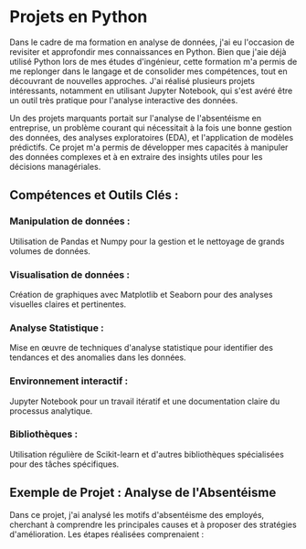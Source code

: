 # Projets en Python
Dans le cadre de ma formation en analyse de données, j'ai eu l'occasion de revisiter et approfondir mes connaissances en Python. Bien que j'aie déjà utilisé Python lors de mes études d'ingénieur, cette formation m'a permis de me replonger dans le langage et de consolider mes compétences, tout en découvrant de nouvelles approches. J'ai réalisé plusieurs projets intéressants, notamment en utilisant Jupyter Notebook, qui s'est avéré être un outil très pratique pour l'analyse interactive des données.

Un des projets marquants portait sur l'analyse de l'absentéisme en entreprise, un problème courant qui nécessitait à la fois une bonne gestion des données, des analyses exploratoires (EDA), et l'application de modèles prédictifs. Ce projet m'a permis de développer mes capacités à manipuler des données complexes et à en extraire des insights utiles pour les décisions managériales.

## Compétences et Outils Clés :
### Manipulation de données : 
Utilisation de Pandas et Numpy pour la gestion et le nettoyage de grands volumes de données.
### Visualisation de données : 
Création de graphiques avec Matplotlib et Seaborn pour des analyses visuelles claires et pertinentes.
### Analyse Statistique : 
Mise en œuvre de techniques d'analyse statistique pour identifier des tendances et des anomalies dans les données.
### Environnement interactif : 
Jupyter Notebook pour un travail itératif et une documentation claire du processus analytique.
### Bibliothèques : 
Utilisation régulière de Scikit-learn et d'autres bibliothèques spécialisées pour des tâches spécifiques.

## Exemple de Projet : Analyse de l'Absentéisme
Dans ce projet, j'ai analysé les motifs d'absentéisme des employés, cherchant à comprendre les principales causes et à proposer des stratégies d'amélioration. Les étapes réalisées comprenaient :
